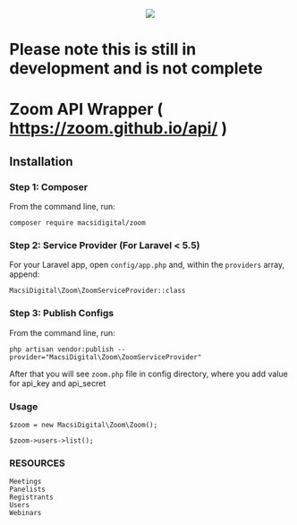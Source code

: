 <p align="center">
    <img src="https://laravel.com/assets/img/components/logo-laravel.svg">
</p>

# Please note this is still in development and is not complete

# Zoom API Wrapper ( https://zoom.github.io/api/ ) 

## Installation

### Step 1: Composer

From the command line, run:

```
composer require macsidigital/zoom
```

### Step 2: Service Provider (For Laravel < 5.5)

For your Laravel app, open `config/app.php` and, within the `providers` array, append:

```
MacsiDigital\Zoom\ZoomServiceProvider::class
```

### Step 3: Publish Configs

From the command line, run:

```
php artisan vendor:publish --provider="MacsiDigital\Zoom\ZoomServiceProvider"
```

After that you will see `zoom.php` file in config directory, where you add value for api_key and api_secret

### Usage

```
$zoom = new MacsiDigital\Zoom\Zoom();

$zoom->users->list();
```

### RESOURCES
```
Meetings
Panelists
Registrants
Users
Webinars
```
